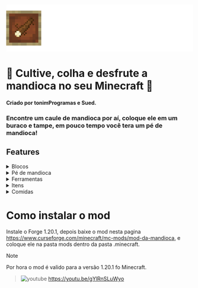 ![Icon](assets/icon.png)

# 🌿 Cultive, colha e desfrute a mandioca no seu Minecraft 🌿 
#### Criado por tonimProgramas e Sued.


### Encontre um caule de mandioca por aí, coloque ele em um buraco e tampe, em pouco tempo você tera um pé de mandioca!

## Features
<details>
<summary>Blocos</summary>

### Bloco com buraco
![BlocoComBurado](assets/BlocoComBuraco.png)

Bloco obtido ao utilizar a cavadeira em qualquer tipo de terra. A cavadeira pode transforma-lo novamente em bloco terra ou bloco com mandioca plantada. Água os pistões o transformam em terra novamente.

### Bloco com mandioca plantada
![BlocoComBurado](assets/PlantedMandiocaBLock.png)

Bloco que gera o pé de mandioca, sempre que uma mandioca é quebrada ele irá gerar outra, quando colhida o bloco volta a ser um bloco com buraco. Água os pistões o transformam em terra novamente.

</details>


<details>
<summary>Pé de mandioca</summary>
O pé de mandioca é um bloco que evolui 5 estágios, ele é gerado quando um bloco com buraco é fechado com um caule de mandioca dentro. Eles podem ser quebradis ou colhidos, crescem apenas de dia e são magníficos.

![Mandioca1](assets/MandiocaStages.png)

## Loot Table
### Ao quebrar:
- Estagio 0: x
- Estagio 1: 0-1 caule de mandioca.
- Estagio 2: 0-1 caule de mandioca.
- Estagio 3: 1   caule de mandioca.
- Estagio 4: 1-2 caule de mandioca.
- Estagio 5: 3-4 caule de mandioca.
### Ao colher:
- Estagio 0: x
- Estagio 1: 0-1 caule de mandioca + 1 mandioca crua.
- Estagio 2: 0-1 caule de mandioca + 2 mandiocas cruas.
- Estagio 3: 1 caule de mandioca + 3 mandiocas cruas.
- Estagio 4: 1-2 caules de mandiocas + 4 mandiocas cruas.
- Estagio 5: 3-4 caules de mandiocas + 8 mandiocas cruas.
## Tempo de Crescimento
No Minecraft, o crescimento de crops é influenciado pelos random ticks, que ocorrem em média a cada 47,30seg quando o valor do RandomTickSpeed é 3 (default). A mandioca tem 3,85% de chance de crescer a cada random tick, o que leva em média 21,4min, o que é quase equivalente a 1 dia no Minecraft.
</details>



<details>
<summary>Ferramentas</summary>

### Cavaderira
![Cavadeira](https://i.imgur.com/s6tTtXI_d.png?maxwidth=520&shape=thumb&fidelity=high)

A Cavadeira é uma ferramenta que ao tê-la em mãos e clicar com o botão direito cria um buraco em qualquer tipo de terra, também  fecha o buraco. 
### Facão
![Facão](https://i.imgur.com/XtSxMca_d.png?maxwidth=520&shape=thumb&fidelity=high)

O Facão descasca Mandiocas cruas em qualquer ordem dentro de qualquer tipo de crafting (2x2 ou 3x3), este item possui validade.
</details>



<details>
<summary>Itens</summary>

### Mandioca Crua
![Mandioca1](assets/MandiocaCrua.png)

Mandioca crua é obtida ao colher um pé de mandioca, serve para ser descascada com o Facão e virar Mandioca descascada.

### Caule de Mandioca
![Mandioca1](assets/MandiocaCaule.png)

Caules de mandioca podem ser obtidos em estruturas como vilas e minas abandonadas ou colhendo um pé de mandioca. Se colocado em um buraco e fechar, um lindo pé de mandioca nascerá.

### Mandioca Ralada
![teste](https://i.imgur.com/MTMvqER_d.png?maxwidth=520&shape=thumb&fidelity=high)

Mandioca ralada serve de craft para o bolo de mandioca aka Mané Pelado e tapiocas.
</details>



<details>
<summary>Comidas</summary>

### Mandioca Descascada
![Mandioca1](https://i.imgur.com/cXkmeF8_d.png?maxwidth=520&shape=thumb&fidelity=high)

Uma comida que restaura 1🍗 de fome, e serve de craft para Mandioca ralada e Mandioca cozida.
### Mandioca Cozida
![Mandioca Cozida](https://i.imgur.com/uGHxX0b_d.png?maxwidth=520&shape=thumb&fidelity=high)

### Bolo de Mandioca
![Bolo de mandioca](https://i.imgur.com/trRNPsn_d.png?maxwidth=520&shape=thumb&fidelity=high)

Bolo de mandioca é um alimento e um bloco que pode ser comido pelo jogador, assim como bolo cada pedaço restaura 2🍗 de fome.

### Tapiocas 
![Tapioca de Carne](https://i.imgur.com/SmTiDVp_d.png?maxwidth=520&shape=thumb&fidelity=high) 

São comidas que restauram 10🍗 de fome, seguem este padrão de craft e existem também tapiocas de frango, porco, carneiro, peixe e de coelho.

</details>




# Como instalar o mod
Instale o Forge 1.20.1, depois baixe o mod nesta pagina https://www.curseforge.com/minecraft/mc-mods/mod-da-mandioca, e coloque ele na pasta mods dentro da pasta .minecraft.

> [!NOTE]
> Por hora o mod é valido para a versão 1.20.1 fo Minecraft.

> <img src="https://img.shields.io/badge/YouTube-FF0000?style=for-the-badge&logo=youtube&logoColor=white" alt="youtube"/> https://youtu.be/gYlRnSLuWyo
